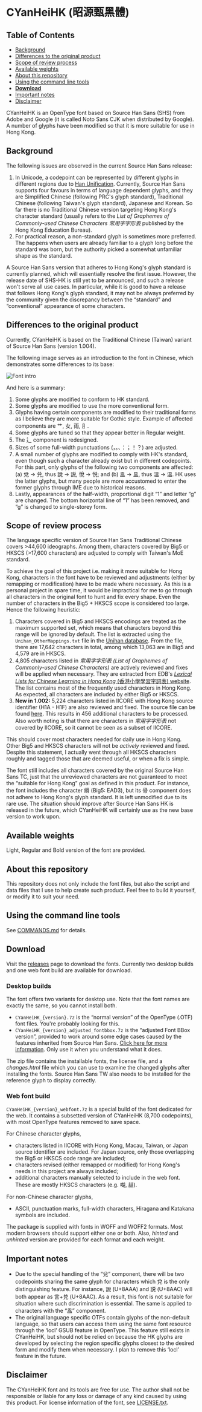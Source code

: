 CYanHeiHK (昭源甄黑體)
====================

## Table of Contents

  * [Background](#background)
  * [Differences to the original product](#differences-to-the-original-product)
  * [Scope of review process](#scope-of-review-process)
  * [Available weights](#supported-weights)
  * [About this repository](#about-this-repository)
  * [Using the command line tools](#using-the-command-line-tools)
  * **[Download](#download)**
  * [Important notes](#important-notes)
  * [Disclaimer](#disclaimer)

CYanHeiHK is an OpenType font based on Source Han Sans (SHS) from Adobe and Google (it is called Noto Sans CJK when distributed by Google). A number of glyphs have been modified so that it is more suitable for use in Hong Kong.

## Background

The following issues are observed in the current Source Han Sans release:

1. In Unicode, a codepoint can be represented by different glyphs in different regions due to [Han Unification](https://en.wikipedia.org/wiki/Han_unification). Currently, Source Han Sans supports four favours in terms of language dependent glyphs, and they are Simplified Chinese (following PRC's glyph standard), Traditional Chinese (following Taiwan's glyph standard), Japanese and Korean. So far there is no Traditional Chinese version targeting Hong Kong's character standard (usually refers to the *List of Graphemes of Commonly-used Chinese Characters 常用字字形表* published by the Hong Kong Education Bureau).
2. For practical reason, a non-standard glyph is sometimes more preferred. The happens when users are already familiar to a glyph long before the standard was born, but the authority picked a somewhat unfamiliar shape as the standard.

A Source Han Sans version that adheres to Hong Kong's glyph standard is currently planned, which will essentially resolve the first issue. However, the release date of SHS-HK is still yet to be announced, and such a release won't serve all use cases. In particular, while it is good to have a release that follows Hong Kong's glyph standard, it may not be always preferred by the community given the discrepancy between the “standard” and “conventional” appearance of some characters.

## Differences to the original product

Currently, CYanHeiHK is based on the Traditional Chinese (Taiwan) variant of Source Han Sans (version 1.004). 

The following image serves as an introduction to the font in Chinese, which demonstrates some differences to its base:

![Font intro](doc/images/intro.png?raw=true "About this font, in Chinese")

And here is a summary: 

1. Some glyphs are modified to conform to HK standard.
2. Some glyphs are modified to use the more conventional form.
2. Glyphs having certain components are modified to their traditional forms as I believe they are more suitable for Gothic style. Example of affected components are 艹, 女, 雨, ⺼.
3. Some glyphs are tuned so that they appear better in Regular weight.
4. The 辶 component is redesigned. 
5. Sizes of some full-width punctuations (，。、：；！？) are adjusted.
6. A small number of glyphs are modified to comply with HK's standard, even though such a character already exist but in different codepoints. For this part, only glyphs of the following two components are affected: (a) 兌 → 兑, thus 說 → 説, 悅 → 悦; and (b) 𥁕 → 昷, thus 溫 → 温. HK uses the latter glyphs, but many people are more accustomed to enter the former glyphs through IME due to historical reasons.
7. Lastly, appearances of the half-width, proportional digit “1” and letter “g” are changed. The bottom horizontal line of “1” has been removed, and “g” is changed to single-storey form.    

## Scope of review process

The language specific version of Source Han Sans Traditional Chinese covers >44,600 ideographs. Among them, characters covered by Big5 or HKSCS (>17,600 characters) are adjusted to comply with Taiwan's MoE standard. 

To achieve the goal of this project i.e. making it more suitable for Hong Kong, characters in the font have to be reviewed and adjustments (either by remapping or modification) have to be made where necessary. As this is a personal project in spare time, it would be impractical for me to go through all characters in the original font to hunt and fix every shape. Even the number of characters in the Big5 + HKSCS scope is considered too large. Hence the following heuristic:

1. Characters covered in Big5 and HKSCS encodings are treated as the maximum supported set, which means that characters beyond this range will be ignored by default. The list is extracted using the `Unihan_OtherMappings.txt` file in the [Unihan database](http://www.unicode.org/Public/UCD/latest/ucd/). From the file, there are 17,642 characters in total, among which 13,063 are in Big5 and 4,579 are in HKSCS.
2. 4,805 characters listed in *常用字字形表 (List of Graphemes of Commonly-used Chinese Characters)* are actively reviewed and fixes will be applied when necessary. They are extracted from EDB's [*Lexical Lists for Chinese Learning in Hong Kong* (香港小學學習字詞表)  website](http://www.edbchinese.hk/lexlist_ch/index.htm). The list contains most of the frequently used characters in Hong Kong. As expected, all characters are included by either Big5 or HKSCS.
3. **New in 1.002:** 5,224 characters listed in IICORE with Hong Kong source identifier (H1A - H1F) are also reviewed and fixed. The source file can be found [here](http://www.unicode.org/L2/L2010/10375-02n4153-files/IICORE.txt). This results in 456 additional characters to be processed. Also worth noting is that there are characters in *常用字字形表* not covered by IICORE, so it cannot be seen as a subset of IICORE.

This should cover most characters needed for daily use in Hong Kong. Other Big5 and HKSCS characters will not be *actively* reviewed and fixed. Despite this statement, I actually went through all HKSCS characters roughly and tagged those that are deemed useful, or when a fix is simple.

The font still includes all characters covered by the original Source Han Sans TC, just that the unreviewed characters are not guaranteed to meet the “suitable for Hong Kong” goal as defined in this product. For instance, the font includes the character 縎 (Big5: EAD3), but its 骨 component does not adhere to Hong Kong's glyph standard. It is left unmodified due to its rare use. The situation should improve after Source Han Sans HK is released in the future, which CYanHeiHK will certainly use as the new base version to work upon.

## Available weights

Light, Regular and Bold version of the font are provided.

## About this repository

This repository does not only include the font files, but also the script and data files that I use to help create such product. Feel free to build it yourself, or modify it to suit your need.

## Using the command line tools

See [COMMANDS.md](doc/COMMANDS.md) for details.  

## Download

Visit the [releases](https://github.com/tamcy/CYanHeiHK/releases) page to download the fonts. Currently two desktop builds and one web font build are available for download.

### Desktop builds

The font offers two variants for desktop use. Note that the font names are exactly the same, so you cannot install both.
  
* `CYanHeiHK_{version}.7z` is the “normal version” of the OpenType (.OTF) font files. You're probably looking for this.
* `CYanHeiHK_{version}_adjusted_fontbbox.7z` is the “adjusted Font BBox version”, provided to work around some edge cases caused by the features inherited from Source Han Sans. [Click here for more information](doc/FONTBBOX-ADJUSTED-VERSION.md). Only use it when you understand what it does.
 
The zip file contains the installable fonts, the license file, and a *changes.html* file which you can use to examine the changed glyphs after installing the fonts. Source Han Sans TW also needs to be installed for the reference glyph to display correctly.

### Web font build

`CYanHeiHK_{version}_webfont.7z` is a special build of the font dedicated for the web. It contains a subsetted version of CYanHeiHK (8,700 codepoints), with most OpenType features removed to save space.

For Chinese character glyphs,
   * characters listed in IICORE with Hong Kong, Macau, Taiwan, or Japan source identifier are included. For Japan source, only those overlapping the Big5 or HKSCS code range are included;
   * characters revised (either remapped or modified) for Hong Kong's needs in this project are always included;
   * additional characters manually selected to include in the web font. These are mostly HKSCS characters (e.g. 㗅, 喆).  

For non-Chinese character glyphs,
   * ASCII, punctuation marks, full-width characters, Hiragana and Katakana symbols are included.
  
The package is supplied with fonts in WOFF and WOFF2 formats. Most modern browsers should support either one or both. Also, *hinted* and *unhinted* version are provided for each format and each weight.

## Important notes

* Due to the special handling of the “兌” component, there will be two codepoints sharing the same glyph for characters which 兌 is the only distinguishing feature. For instance, 說 (U+8AAA) and 説 (U+8AAC) will both appear as 言+兑 (U+8AAC). As a result, this font is not suitable for situation where such discrimination is essential. The same is applied to characters with the “𥁕” component. 
* The original language specific OTFs contain glyphs of the non-default language, so that users can access them using the same font resource through the ‘locl’ GSUB feature in OpenType. This feature still exists in CYanHeiHK, but should not be relied on because the HK glyphs are developed by selecting the region specific glyphs closest to the desired form and modify them when necessary. I plan to remove this ‘locl’ feature in the future.   

## Disclaimer

The CYanHeiHK font and its tools are free for use. The author shall not be responsible or liable for any loss or damage of any kind caused by using this product. For license information of the font, see [LICENSE.txt](LICENSE.txt).